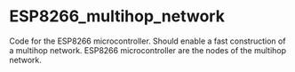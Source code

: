 # ESP8266_multihop_network
Code for the ESP8266 microcontroller. Should enable a fast construction of a multihop network. ESP8266 microcontroller are the nodes of the multihop network.
